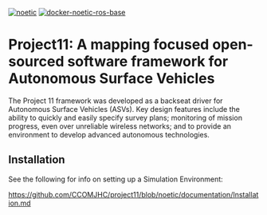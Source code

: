 [![noetic](https://github.com/CCOMJHC/project11/actions/workflows/ros.yml/badge.svg)](https://github.com/CCOMJHC/project11/actions/workflows/ros.yml)
[![docker-noetic-ros-base](https://github.com/CCOMJHC/project11/actions/workflows/ros-base-docker.yml/badge.svg)](https://github.com/CCOMJHC/project11/actions/workflows/ros-base-docker.yml)

# Project11: A mapping focused open-sourced software framework for Autonomous Surface Vehicles

The Project 11 framework was developed as a backseat driver for Autonomous Surface Vehicles
(ASVs). Key design features include the ability to quickly and easily specify survey plans; monitoring of mission progress, even
over unreliable wireless networks; and to provide an environment to develop advanced autonomous technologies.

## Installation

See the following for info on setting up a Simulation Environment:

https://github.com/CCOMJHC/project11/blob/noetic/documentation/Installation.md

